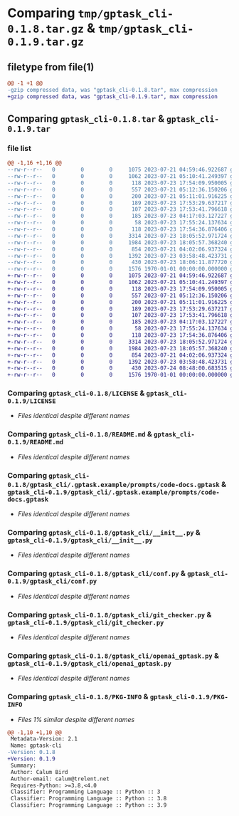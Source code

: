 # Comparing `tmp/gptask_cli-0.1.8.tar.gz` & `tmp/gptask_cli-0.1.9.tar.gz`

## filetype from file(1)

```diff
@@ -1 +1 @@
-gzip compressed data, was "gptask_cli-0.1.8.tar", max compression
+gzip compressed data, was "gptask_cli-0.1.9.tar", max compression
```

## Comparing `gptask_cli-0.1.8.tar` & `gptask_cli-0.1.9.tar`

### file list

```diff
@@ -1,16 +1,16 @@
--rw-r--r--   0        0        0     1075 2023-07-21 04:59:46.922687 gptask_cli-0.1.8/LICENSE
--rw-r--r--   0        0        0     1062 2023-07-21 05:10:41.249397 gptask_cli-0.1.8/README.md
--rw-r--r--   0        0        0      118 2023-07-23 17:54:09.950005 gptask_cli-0.1.8/gptask_cli/.gptask.example/prompts/bug-fixer.gptask
--rw-r--r--   0        0        0      557 2023-07-21 05:12:36.150206 gptask_cli-0.1.8/gptask_cli/.gptask.example/prompts/code-docs.gptask
--rw-r--r--   0        0        0      200 2023-07-21 05:11:01.916225 gptask_cli-0.1.8/gptask_cli/.gptask.example/prompts/code-helper.gptask
--rw-r--r--   0        0        0      189 2023-07-23 17:53:29.637217 gptask_cli-0.1.8/gptask_cli/.gptask.example/prompts/code-refactor.gptask
--rw-r--r--   0        0        0      107 2023-07-23 17:53:41.796618 gptask_cli-0.1.8/gptask_cli/.gptask.example/prompts/code-tester.gptask
--rw-r--r--   0        0        0      185 2023-07-23 04:17:03.127227 gptask_cli-0.1.8/gptask_cli/.gptask.example/prompts/doc-reviewer.gptask
--rw-r--r--   0        0        0       58 2023-07-23 17:55:24.137634 gptask_cli-0.1.8/gptask_cli/.gptask.example/prompts/general.gptask
--rw-r--r--   0        0        0      118 2023-07-23 17:54:36.876406 gptask_cli-0.1.8/gptask_cli/.gptask.example/prompts/security-auditor.gptask
--rw-r--r--   0        0        0     3314 2023-07-23 18:05:52.971724 gptask_cli-0.1.8/gptask_cli/__init__.py
--rw-r--r--   0        0        0     1984 2023-07-23 18:05:57.368240 gptask_cli-0.1.8/gptask_cli/conf.py
--rw-r--r--   0        0        0      854 2023-07-21 04:02:06.937324 gptask_cli-0.1.8/gptask_cli/git_checker.py
--rw-r--r--   0        0        0     1392 2023-07-23 03:58:48.423731 gptask_cli-0.1.8/gptask_cli/openai_gptask.py
--rw-r--r--   0        0        0      430 2023-07-23 18:06:11.877720 gptask_cli-0.1.8/pyproject.toml
--rw-r--r--   0        0        0     1576 1970-01-01 00:00:00.000000 gptask_cli-0.1.8/PKG-INFO
+-rw-r--r--   0        0        0     1075 2023-07-21 04:59:46.922687 gptask_cli-0.1.9/LICENSE
+-rw-r--r--   0        0        0     1062 2023-07-21 05:10:41.249397 gptask_cli-0.1.9/README.md
+-rw-r--r--   0        0        0      118 2023-07-23 17:54:09.950005 gptask_cli-0.1.9/gptask_cli/.gptask.example/prompts/bug-fixer.gptask
+-rw-r--r--   0        0        0      557 2023-07-21 05:12:36.150206 gptask_cli-0.1.9/gptask_cli/.gptask.example/prompts/code-docs.gptask
+-rw-r--r--   0        0        0      200 2023-07-21 05:11:01.916225 gptask_cli-0.1.9/gptask_cli/.gptask.example/prompts/code-helper.gptask
+-rw-r--r--   0        0        0      189 2023-07-23 17:53:29.637217 gptask_cli-0.1.9/gptask_cli/.gptask.example/prompts/code-refactor.gptask
+-rw-r--r--   0        0        0      107 2023-07-23 17:53:41.796618 gptask_cli-0.1.9/gptask_cli/.gptask.example/prompts/code-tester.gptask
+-rw-r--r--   0        0        0      185 2023-07-23 04:17:03.127227 gptask_cli-0.1.9/gptask_cli/.gptask.example/prompts/doc-reviewer.gptask
+-rw-r--r--   0        0        0       58 2023-07-23 17:55:24.137634 gptask_cli-0.1.9/gptask_cli/.gptask.example/prompts/general.gptask
+-rw-r--r--   0        0        0      118 2023-07-23 17:54:36.876406 gptask_cli-0.1.9/gptask_cli/.gptask.example/prompts/security-auditor.gptask
+-rw-r--r--   0        0        0     3314 2023-07-23 18:05:52.971724 gptask_cli-0.1.9/gptask_cli/__init__.py
+-rw-r--r--   0        0        0     1984 2023-07-23 18:05:57.368240 gptask_cli-0.1.9/gptask_cli/conf.py
+-rw-r--r--   0        0        0      854 2023-07-21 04:02:06.937324 gptask_cli-0.1.9/gptask_cli/git_checker.py
+-rw-r--r--   0        0        0     1392 2023-07-23 03:58:48.423731 gptask_cli-0.1.9/gptask_cli/openai_gptask.py
+-rw-r--r--   0        0        0      430 2023-07-24 08:48:00.683515 gptask_cli-0.1.9/pyproject.toml
+-rw-r--r--   0        0        0     1576 1970-01-01 00:00:00.000000 gptask_cli-0.1.9/PKG-INFO
```

### Comparing `gptask_cli-0.1.8/LICENSE` & `gptask_cli-0.1.9/LICENSE`

 * *Files identical despite different names*

### Comparing `gptask_cli-0.1.8/README.md` & `gptask_cli-0.1.9/README.md`

 * *Files identical despite different names*

### Comparing `gptask_cli-0.1.8/gptask_cli/.gptask.example/prompts/code-docs.gptask` & `gptask_cli-0.1.9/gptask_cli/.gptask.example/prompts/code-docs.gptask`

 * *Files identical despite different names*

### Comparing `gptask_cli-0.1.8/gptask_cli/__init__.py` & `gptask_cli-0.1.9/gptask_cli/__init__.py`

 * *Files identical despite different names*

### Comparing `gptask_cli-0.1.8/gptask_cli/conf.py` & `gptask_cli-0.1.9/gptask_cli/conf.py`

 * *Files identical despite different names*

### Comparing `gptask_cli-0.1.8/gptask_cli/git_checker.py` & `gptask_cli-0.1.9/gptask_cli/git_checker.py`

 * *Files identical despite different names*

### Comparing `gptask_cli-0.1.8/gptask_cli/openai_gptask.py` & `gptask_cli-0.1.9/gptask_cli/openai_gptask.py`

 * *Files identical despite different names*

### Comparing `gptask_cli-0.1.8/PKG-INFO` & `gptask_cli-0.1.9/PKG-INFO`

 * *Files 1% similar despite different names*

```diff
@@ -1,10 +1,10 @@
 Metadata-Version: 2.1
 Name: gptask-cli
-Version: 0.1.8
+Version: 0.1.9
 Summary: 
 Author: Calum Bird
 Author-email: calum@trelent.net
 Requires-Python: >=3.8,<4.0
 Classifier: Programming Language :: Python :: 3
 Classifier: Programming Language :: Python :: 3.8
 Classifier: Programming Language :: Python :: 3.9
```

